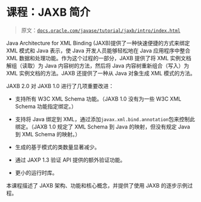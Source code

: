 # 课程：JAXB 简介

> 原文：[`docs.oracle.com/javase/tutorial/jaxb/intro/index.html`](https://docs.oracle.com/javase/tutorial/jaxb/intro/index.html)

Java Architecture for XML Binding (JAXB)提供了一种快速便捷的方式来绑定 XML 模式和 Java 表示，使 Java 开发人员能够轻松地在 Java 应用程序中整合 XML 数据和处理功能。作为这个过程的一部分，JAXB 提供了将 XML 实例文档解组（读取）为 Java 内容树的方法，然后将 Java 内容树重新组合（写入）为 XML 实例文档的方法。JAXB 还提供了一种从 Java 对象生成 XML 模式的方法。

JAXB 2.0 对 JAXB 1.0 进行了几项重要改进：

+   支持所有 W3C XML Schema 功能。（JAXB 1.0 没有为一些 W3C XML Schema 功能指定绑定。）

+   支持将 Java 绑定到 XML，通过添加`javax.xml.bind.annotation`包来控制此绑定。（JAXB 1.0 规定了 XML Schema 到 Java 的映射，但没有规定 Java 到 XML Schema 的映射。）

+   生成的基于模式的类数量显著减少。

+   通过 JAXP 1.3 验证 API 提供的额外验证功能。

+   更小的运行时库。

本课程描述了 JAXB 架构、功能和核心概念，并提供了使用 JAXB 的逐步示例过程。
